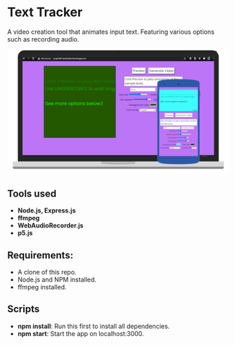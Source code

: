 # Text Tracker

A video creation tool that animates input text. Featuring various options such as recording audio.

![featured image][img1]

[img1]: https://github.com/khanghy2130/final_portfolio/blob/master/project-images/texttracker.png "featured image"


## Tools used
+ __Node.js, Express.js__ 
+ __ffmpeg__
+ __WebAudioRecorder.js__
+ __p5.js__

## Requirements:
+ A clone of this repo.
+ Node.js and NPM installed.
+ ffmpeg installed.

## Scripts
+ __npm install__: Run this first to install all dependencies.
+ __npm start__: Start the app on localhost:3000.